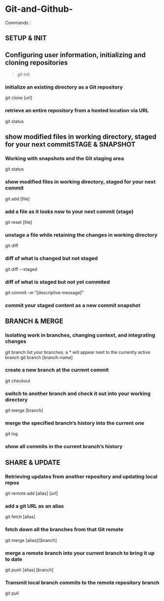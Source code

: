 # Git-and-Github-
Commands :
## SETUP & INIT 
## Configuring user information, initializing and cloning repositories
> git init
### initialize an existing directory as a Git repository 
git clone [url]
### retrieve an entire repository from a hosted location via URL
git status
## show modified files in working directory, staged for your next commitSTAGE & SNAPSHOT
### Working with snapshots and the Git staging area
git status
### show modified files in working directory, staged for your next commit
git add [file]
### add a file as it looks now to your next commit (stage)
git reset [file]
### unstage a file while retaining the changes in working directory
git diff
### diff of what is changed but not staged
git diff --staged
### diff of what is staged but not yet commited
git commit -m “[descriptive message]”
### commit your staged content as a new commit snapshot
## BRANCH & MERGE
### Isolating work in branches, changing context, and integrating changes
git branch
list your branches. a * will appear next to the currently active branch
git branch [branch-name]
### create a new branch at the current commit
git checkout
### switch to another branch and check it out into your working directory 
git merge [branch]
### merge the specified branch’s history into the current one
git log
### show all commits in the current branch’s history
## SHARE & UPDATE
### Retrieving updates from another repository and updating local repos
git remote add [alias] [url]
### add a git URL as an alias
git fetch [alias]
### fetch down all the branches from that Git remote
git merge [alias]/[branch]
### merge a remote branch into your current branch to bring it up to date
git push [alias] [branch]
### Transmit local branch commits to the remote repository branch
git pull

